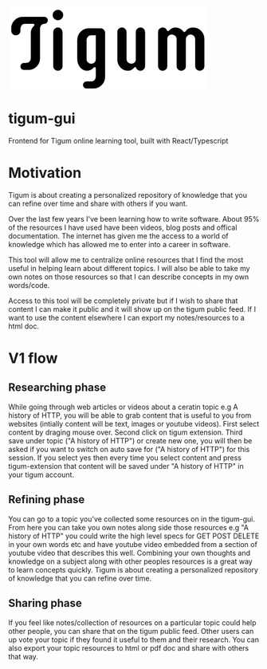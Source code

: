 ![alt text](https://github.com/bbsmithy/tigum-gui/blob/master/src/logo.png)


# tigum-gui

Frontend for Tigum online learning tool, built with React/Typescript


# Motivation

Tigum is about creating a personalized repository of knowledge that you can refine over time and share with others if you want.

Over the last few years I've been learning how to write software. About 95% of the resources I have used have been videos, blog posts and offical documentation. The internet has given me the access to a world of knowledge which has allowed me to enter into a career in software.

This tool will allow me to centralize online resources that I find the most useful in helping learn about different topics. I will also be able to take my own notes on those resources so that I can describe concepts in my own words/code.

Access to this tool will be completely private but if I wish to share that content I can make it public and it will show up on the tigum public feed. If I want to use the content elsewhere I can export my notes/resources to a html doc.

# V1 flow

## Researching phase
While going through web articles or videos about a ceratin topic e.g A history of HTTP, you will be able to grab content that is useful to you from websites (intially content will be text, images or youtube videos). First select content by draging mouse over. Second click on tigum extension. Third save under topic ("A history of HTTP") or create new one, you will then be asked if you want to switch on auto save for ("A history of HTTP") for this session. If you select yes then every time you select content and press tigum-extension that content will be saved under "A history of HTTP" in your tigum account.

## Refining phase
You can go to a topic you've collected some resources on in the tigum-gui. From here you can take you own notes along side those resources e.g "A history of HTTP" you could write the high level specs for GET POST DELETE in your own words etc and have youtube video embedded from a section of youtube video that describes this well. Combining your own thoughts and knowledge on a subject along with other peoples resources is a great way to learn concepts quickly. Tigum is about creating a personalized repository of knowledge that you can refine over time.

## Sharing phase
If you feel like notes/collection of resources on a particular topic could help other people, you can share that on the tigum public feed. Other users can up vote your topic if they found it useful to them and their research. You can also export your topic resources to html or pdf doc and share with others that way.

